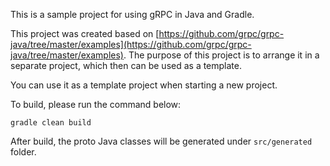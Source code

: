 This is a sample project for using gRPC in Java and Gradle.

This project was created based on [https://github.com/grpc/grpc-java/tree/master/examples](https://github.com/grpc/grpc-java/tree/master/examples). The purpose of this project is to arrange it in a separate project, which then can be used as a template.

You can use it as a template project when starting a new project.

To build, please run the command below:

	gradle clean build

After build, the proto Java classes will be generated under `src/generated` folder.